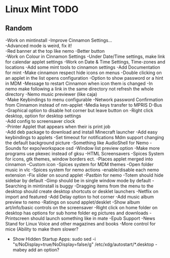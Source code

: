 Linux Mint TODO
===============


Random
------
-Work on mintinstall
-Improve Cinnamon Settings...     
-Advanced mode is weird, fix it!  
	-Red banner at the top like nemo
	-Better button            
-Work on Colour in Cinnamon Settings
-Under Date/Time settings, make link for calendar applet settings
	-Work on Date & Time Settings, Time-zones and locations
-Add some mint tools to cinnamon settings
-Add Documentation for mint
-Make cinnamon respect hide icons on menus
-Double clicking on an applet in the list opens configuration
-Option to show password or a hint in MDM
-Message to restart Cinnamon when icon them is changed
-In nemo make following a link in the same directory not refresh the whole directory
-Nemo music previewer (like caja)                         
-Make Keybindings to menu configurable
-Network password Confirmation from Cinnamon instead of nm-applet
-Media keys transfer to MPRIS D-Bus                       
-Graphical option to disable hot corner but leave button on
-Right click desktop, option for desktop settings         
-Add config to screensaver clock                          
-Printer Applet that appears when their is print job       
-Add deb package to download and install Minecraft launcher
-Add easy keybindings to applets
-Set timeout for notifications
Mdm support changing the default background picture
-Something like AudioShell for Nemo
-Sounds for expo/workspace osd
-Window list preview option
-Make more programs use pkexec instead of gksu
-HTML Screensavers
-Spices System for icons, gtk themes, window borders ect.
-Places applet merged into cinnamon
	-Custom icon
-Spices system for MDM themes
-Open folder music in vlc
-Spices system for nemo actions
-enable/disable each nemo extension
-Fix slider on sound applet
-Pastbin for nemo
-Totem should hide sidebar by default
-Gimp should be in single window mode by default
-Searching in mintinstall is buggy
-Dragging items from the menu to the desktop should create desktop shortcuts or desklet launchers
-Netflix on import and featured
-Add Delay option to hot corner
-Add music album preview to nemo
-Ratings on sound applet/desklet
-Show album art/info/basic controls on the screensaver
-Right click on home folder on desktop has options for sub home folder eg pictures and downloads
-Printscreen should launch something like in mate
-Epub Support
-News Stand for Linux Voice and other magazines and books
-More control for mice (Ability to make them slower?

* Show Hidden Startup Apps:
sudo sed -i "s/NoDisplay=true/NoDisplay=false/g" /etc/xdg/autostart/*.desktop
	-mabey add an option?
